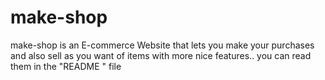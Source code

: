# make-shop
make-shop is an E-commerce Website that lets you make your purchases and also sell as you want of items with more  nice features.. you can read them in the "README " file
